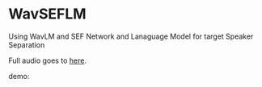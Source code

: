 <style>
        .audio-container {
            display: flex;
            flex-direction: column;
            gap: 10px; /* Space between the rows */
        }
        .audio-row {
            display: flex;
            gap: 10px; /* Space between the audio elements in a row */
        }
        .audio-item {
            flex: 1; /* Make each audio item take up an equal amount of space */
            display: flex;
            flex-direction: column;
            align-items: center;
        }
        .audio-item audio {
            width: 100%; /* Make audio elements take the full width of their container */
        }
    </style>

# WavSEFLM

Using WavLM and SEF Network and Lanaguage Model for target Speaker Separation

Full audio goes to [here](https://github.com/Beilong-Tang/blog/tree/main/src/audio/wavseflm). 

demo: 

<div class="audio-container" id="audioContainer">
        <!-- Rows will be dynamically added here -->
    </div>

<script>
        // Number of rows to create
        const numRows = 23;
        const audiosPerRow = 4;

        // Get the container element
        const container = document.getElementById('audioContainer');
        const name = ["mix", "clean", "output_", "regi"]

        // Loop to create rows
        for (let i = 0; i <= numRows; i++) {
            // Create a new div for each row
            const row = document.createElement('div');
            row.className = 'audio-row';

            // Loop to create audio elements within the row
            for (let j = 0; j < audiosPerRow; j++) {
                const audioIndex = i * audiosPerRow + j + 1;

                // Create a container for each audio and its caption
                const audioItem = document.createElement('div');
                audioItem.className = 'audio-item';

                // Create the audio element
                const audio = document.createElement('audio');
                audio.controls = true;
                const source = document.createElement('source');
                source.src = `./audio/wavseflm/${i}_${name[j]}.wav`; // Dynamic source based on the index
                source.type = 'audio/mpeg';
                audio.appendChild(source);

                // Create the caption
                const caption = document.createElement('p');
                caption.textContent = `${name[j]}_${i}.wav`;

                // Append the audio and caption to the audio item container
                audioItem.appendChild(audio);
                audioItem.appendChild(caption);

                // Append the audio item to the row
                row.appendChild(audioItem);
            }

            // Append the row to the container
            container.appendChild(row);
        }
    </script>

<!-- <script>
        // Number of rows to create
        const numRows = 20;

        // Get the container element
        const container = document.getElementById('audioContainer');

        // Loop to create rows
        for (let i = 1; i <= numRows; i++) {
            const row_ = document.creatElement('div')
            row_.className = "audio-container"
            for (let j = 0; j< 4; j++){
            // Create a new div for each row
            const row = document.createElement('div');
            row.className = 'audio-item';

            // Create the audio element
            const audio = document.createElement('audio');
            audio.controls = true;
            const source = document.createElement('source');
            source.src = `audio${i}.mp3`; // Dynamic source based on the index
            source.type = 'audio/mpeg';
            audio.appendChild(source);

            // Create the caption
            const caption = document.createElement('p');
            caption.textContent = `Caption for Audio ${i}`;

            // Append the audio and caption to the row
            row.appendChild(audio);
            row.appendChild(caption);

            // Append the row to the container
            row_.appendChild(row)
            
            }
            container.appendChild(row_);
        }
    </script> -->